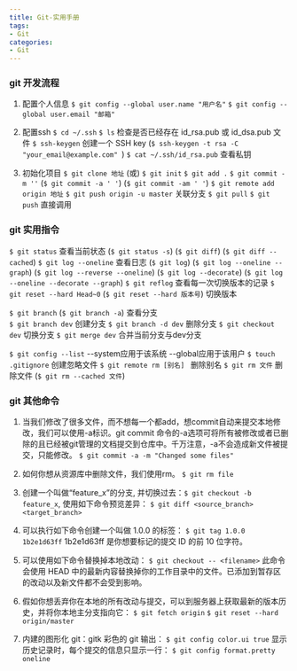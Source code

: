 ```yaml
---
title: Git-实用手册
tags: 
- Git
categories:
- Git
---
```


### git 开发流程
1. 配置个人信息
`$ git config --global user.name "用户名"`
`$ git config --global user.email "邮箱"`

2. 配置ssh
`$ cd ~/.ssh` `$ ls` 检查是否已经存在 id_rsa.pub 或 id_dsa.pub 文件
`$ ssh-keygen` 创建一个 SSH key (`$ ssh-keygen -t rsa -C "your_email@example.com" `)
`$ cat ~/.ssh/id_rsa.pub` 查看私钥

3. 初始化项目
`$ git clone 地址` (或) `$ git init`
`$ git add .`
`$ git commit -m ''` (`$ git commit -a ' '`) (`$ git commit -am ' '`)
`$ git remote add origin 地址`
`$ git push origin -u master` 关联分支
`$ git pull` `$ git push`  直接调用

### git 实用指令
`$ git status` 查看当前状态 (`$ git status -s`) (`$ git diff`) (`$ git diff --cached`)
`$ git log --oneline` 查看日志 (`$ git log`) (`$ git log --oneline --graph`) (`$ git log --reverse --oneline`) (`$ git log --decorate`) (`$ git log --oneline --decorate --graph`)
`$ git reflog` 查看每一次切换版本的记录
`$ git reset --hard Head~0` (`$ git reset --hard 版本号`) 切换版本

`$ git branch` (`$ git branch -a`) 查看分支  
`$ git branch dev` 创建分支
`$ git branch -d dev` 删除分支
`$ git checkout dev` 切换分支
`$ git merge dev` 合并当前分支与dev分支

`$ git config --list` --system应用于该系统 --global应用于该用户
`$ touch .gitignore` 创建忽略文件
`$ git remote rm [别名] ` 删除别名
`$ git rm 文件` 删除文件 (`$ git rm --cached 文件`)

### git 其他命令
1. 当我们修改了很多文件，而不想每一个都add，想commit自动来提交本地修改，我们可以使用-a标识。git commit 命令的-a选项可将所有被修改或者已删除的且已经被git管理的文档提交到仓库中。千万注意，-a不会造成新文件被提交，只能修改。
`$ git commit -a -m "Changed some files"`

2. 如何你想从资源库中删除文件，我们使用rm。
`$ git rm file`

3. 创建一个叫做“feature_x”的分支, 并切换过去：`$ git checkout -b feature_x`, 使用如下命令预览差异：
`$ git diff <source_branch> <target_branch>`

4. 可以执行如下命令创建一个叫做 1.0.0 的标签：
`$ git tag 1.0.0 1b2e1d63ff`
1b2e1d63ff 是你想要标记的提交 ID 的前 10 位字符。

5. 可以使用如下命令替换掉本地改动：
`$ git checkout -- <filename>`
此命令会使用 HEAD 中的最新内容替换掉你的工作目录中的文件。已添加到暂存区的改动以及新文件都不会受到影响。

6. 假如你想丢弃你在本地的所有改动与提交，可以到服务器上获取最新的版本历史，并将你本地主分支指向它：
`$ git fetch origin`
`$ git reset --hard origin/master`

7. 内建的图形化 git：gitk
彩色的 git 输出：
`$ git config color.ui true`
显示历史记录时，每个提交的信息只显示一行：
`$ git config format.pretty oneline`
